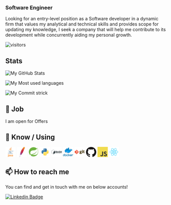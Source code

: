 ### Software Engineer

Looking for an entry-level position as a Software developer in a dynamic firm that values my analytical and technical skills and provides scope for updating my
knowledge, I seek a company that will help me contribute to its development while concurrently aiding my personal growth.


![visitors](https://img.shields.io/badge/dynamic/json?color=informational&label=visitor%20count&query=value&url=https%3A%2F%2Fapi.countapi.xyz%2Fhit%2Fubaeida.ubaeida%2Freadme)

## Stats
![My GitHub Stats](https://github-readme-stats.vercel.app/api?username=ubaeida&show_icons=true&count_private=true&include_all_commits=true&title_color=eb1b0c&icon_color=eb1b0c)

![My Most used languages](https://github-readme-stats.vercel.app/api/top-langs/?username=ubaeida&count_private=true&include_all_commits=true&layout=compact&hide=javascript,html,css,scss&langs_count=10&title_color=eb1b0c&icon_color=eb1b0c)

![My Commit strick](https://github-readme-streak-stats.herokuapp.com/?user=ubaeida&fire=eb1b0c&ring=eb1b0c&currStreakLabel=eb1b0c&count_private=true&include_all_commits=true&title_color=eb1b0c&icon_color=eb1b0c)

## 💼 Job
I am open for Offers

## 🧠 Know / Using

<img src="https://raw.githubusercontent.com/github/explore/main/topics/java/java.png?raw=true" height="32" /> <img src="https://raw.githubusercontent.com/github/explore/main/topics/maven/maven.png?raw=true" height="32" /> <img src="https://raw.githubusercontent.com/github/explore/main/topics/spring/spring.png?raw=true" height="32" /> <img src="https://raw.githubusercontent.com/github/explore/main/topics/python/python.png?raw=true" height="32" /> <img src="https://raw.githubusercontent.com/github/explore/main/topics/bash/bash.png?raw=true" height="32" /> <img src="https://raw.githubusercontent.com/github/explore/main/topics/docker/docker.png?raw=true" height="32" /> <img src="https://raw.githubusercontent.com/github/explore/main/topics/git/git.png?raw=true" height="32" /> <img src="https://raw.githubusercontent.com/github/explore/main/topics/github/github.png?raw=true" height="32" />
<img src="https://raw.githubusercontent.com/github/explore/main/topics/javascript/javascript.png?raw=true" height="32" /> <img src="https://raw.githubusercontent.com/github/explore/main/topics/react/react.png?raw=true" height="32" /> 


## 📫 How to reach me

You can find and get in touch with me on below accounts!

[![Linkedin Badge](https://img.shields.io/badge/Ubaeida%20Alkayal-follow%20on%20linkedin-blue?style=for-the-badge&logo=linkedin)](https://www.linkedin.com/in/ubaeida-al-kayal/)


